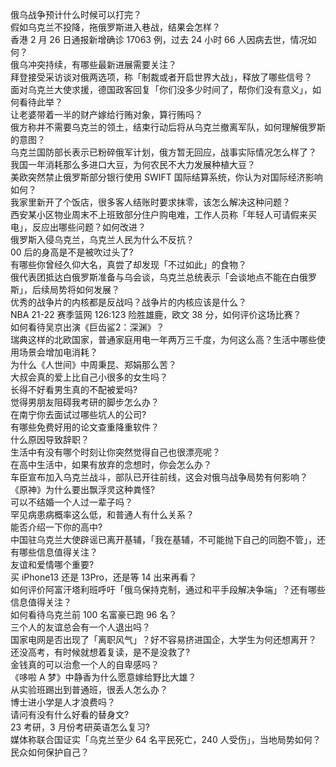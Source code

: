 俄乌战争预计什么时候可以打完？  
假如乌克兰不投降，拖俄罗斯进入巷战，结果会怎样？  
香港 2 月 26 日通报新增确诊 17063 例，过去 24 小时 66 人因病去世，情况如何？  
俄乌冲突持续，有哪些最新进展需要关注？  
拜登接受采访谈对俄两选项，称「制裁或者开启世界大战」，释放了哪些信号？  
面对乌克兰大使求援，德国政客回复「你们没多少时间了，帮你们没有意义」，如何看待此举？  
让老婆带着一半的财产嫁给行贿对象，算行贿吗？  
俄方称并不需要乌克兰的领土，结束行动后将从乌克兰撤离军队，如何理解俄罗斯的意图？  
乌克兰国防部长表示已粉碎俄军计划，俄方暂无回应，战事实际情况怎么样了？  
我国一年消耗那么多进口大豆，为何农民不大力发展种植大豆？  
美欧突然禁止俄罗斯部分银行使用 SWIFT 国际结算系统，你认为对国际经济影响如何？  
我家里新开了个饭店，很多客人结账时要求抹零，该怎么解决这种问题？  
西安某小区物业周末不上班致部分住户购电难，工作人员称「年轻人可请假来买电」，反应出哪些问题？如何改进？  
俄罗斯入侵乌克兰，乌克兰人民为什么不反抗？  
00 后的身高是不是被吹过头了?  
有哪些你曾经久仰大名，真尝了却发现「不过如此」的食物？  
俄代表团抵达白俄罗斯准备与乌会谈，乌克兰总统表示「会谈地点不能在白俄罗斯」，后续局势将如何发展？  
优秀的战争片的内核都是反战吗？战争片的内核应该是什么？  
NBA 21-22 赛季篮网 126:123 险胜雄鹿，欧文 38 分，如何评价这场比赛？  
如何看待吴京出演《巨齿鲨2：深渊》？  
瑞典这样的北欧国家，普通家庭用电一年两万三千度，为何这么高？生活中哪些使用场景会增加电消耗？  
为什么《人世间》中周秉昆、郑娟那么苦？  
大叔会真的爱上比自己小很多的女生吗？  
长得不好看男生真的不配被爱吗?  
觉得男朋友阻碍我考研的脚步怎么办？  
在南宁你去面试过哪些坑人的公司?  
有哪些免费好用的论文查重降重软件？  
什么原因导致辞职？  
生活中有没有哪个时刻让你突然觉得自己也很漂亮呢？  
在高中生活中，如果有放弃的念想时，你会怎么办？  
车臣宣布加入乌克兰战斗，部队已开往前线，这会对俄乌战争局势有何影响？  
《原神》为什么要出飘浮灵这种粪怪?  
可以不结婚一个人过一辈子吗？  
罕见病患病概率这么低，和普通人有什么关系？  
能否介绍一下你的高中?  
中国驻乌克兰大使辟谣已离开基辅，「我在基辅，不可能抛下自己的同胞不管」，还有哪些信息值得关注？  
友谊和爱情哪个重要?  
买 iPhone13 还是 13Pro，还是等 14 出来再看？  
如何评价阿富汗塔利班呼吁「俄乌保持克制，通过和平手段解决争端」？还有哪些信息值得关注？  
如何看待乌克兰前 100 名富豪已跑 96 名？  
三个人的友谊总会有一个人退出吗？  
国家电网是否出现了「离职风气」？好不容易挤进国企，大学生为何还想离开？  
还没高考，有时候就想着复读，是不是没救了?  
金钱真的可以治愈一个人的自卑感吗？  
《哆啦 A 梦》中静香为什么愿意嫁给野比大雄？  
从实验班踢出到普通班，很丢人怎么办？  
博士进小学是人才浪费吗？  
请问有没有什么好看的替身文?  
23 考研，3 月份考研英语怎么复习?  
媒体称联合国证实「乌克兰至少 64 名平民死亡，240 人受伤」，当地局势如何？民众如何保护自己？  
